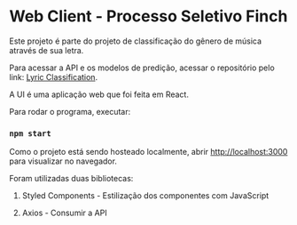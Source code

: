 
# Web Client - Processo Seletivo Finch

Este projeto é parte do projeto de classificação do gênero de música através de sua letra. 

Para acessar a API e os modelos de predição, acessar o repositório pelo link: [Lyric Classification](https://github.com/luccapuru/lyric_classification_finch).

A UI é uma aplicação web que foi feita em React. 

Para rodar o programa, executar:

### `npm start`

Como o projeto está sendo hosteado localmente, abrir [http://localhost:3000](http://localhost:3000) para visualizar no navegador. 

Foram utilizadas duas bibliotecas: 

1. Styled Components - Estilização dos componentes com JavaScript

2. Axios - Consumir a API
